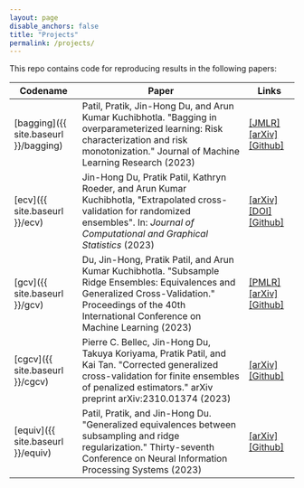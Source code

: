 ```yaml
---
layout: page
disable_anchors: false
title: "Projects"
permalink: /projects/
---
```


This repo contains code for reproducing results in the following papers:


Codename | Paper | Links
---|---|---
[bagging]({{ site.baseurl }}/bagging) | Patil, Pratik, Jin-Hong Du, and Arun Kumar Kuchibhotla. "Bagging in overparameterized learning: Risk characterization and risk monotonization." Journal of Machine Learning Research (2023) | [[JMLR]](http://jmlr.org/papers/v24/23-0887.html) [[arXiv]](https://doi.org/10.48550/arXiv.2210.11445) [[Github]](https://github.com/jaydu1/overparameterized-ensembling/tree/main/paper/bagging)
[ecv]({{ site.baseurl }}/ecv)  | Jin-Hong Du, Pratik Patil, Kathryn Roeder, and Arun Kumar Kuchibhotla, "Extrapolated cross-validation for randomized ensembles". In: *Journal of Computational and Graphical Statistics* (2023) | [[arXiv]](https://arxiv.org/abs/2302.13511) [[DOI]](https://doi.org/10.1080/10618600.2023.2288194) [[Github]](https://github.com/jaydu1/overparameterized-ensembling/tree/main/paper/ecv)
[gcv]({{ site.baseurl }}/gcv)  | Du, Jin-Hong, Pratik Patil, and Arun Kumar Kuchibhotla. "Subsample Ridge Ensembles: Equivalences and Generalized Cross-Validation." Proceedings of the 40th International Conference on Machine Learning (2023) | [[PMLR]](https://proceedings.mlr.press/v202/du23d.html) [[arXiv]](https://doi.org/10.48550/arXiv.2304.13016) [[Github]](https://github.com/jaydu1/overparameterized-ensembling/tree/main/paper/gcv)
[cgcv]({{ site.baseurl }}/cgcv) | Pierre C. Bellec, Jin-Hong Du, Takuya Koriyama, Pratik Patil, and Kai Tan. "Corrected generalized cross-validation for finite ensembles of penalized estimators." arXiv preprint arXiv:2310.01374 (2023)  | [[arXiv]](https://doi.org/10.48550/arXiv.2310.01374) [[Github]](https://github.com/kaitan365/CorrectedGCV/tree/main) 
[equiv]({{ site.baseurl }}/equiv) | Patil, Pratik, and Jin-Hong Du. "Generalized equivalences between subsampling and ridge regularization." Thirty-seventh Conference on Neural Information Processing Systems (2023) | [[arXiv]](https://doi.org/10.48550/arXiv.2305.18496) [[Github]](https://github.com/jaydu1/overparameterized-ensembling/tree/main/paper/equiv)


